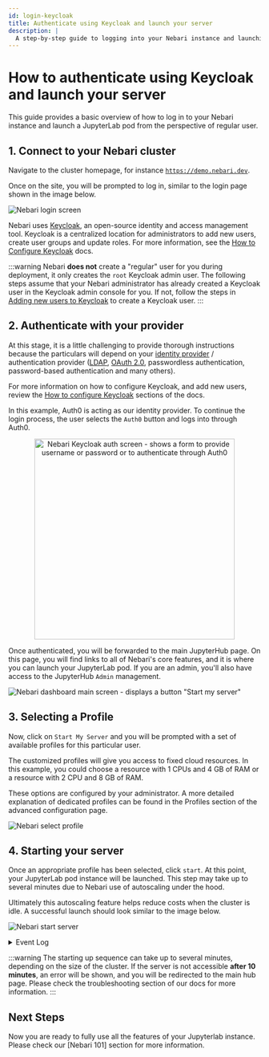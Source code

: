 ```yaml
---
id: login-keycloak
title: Authenticate using Keycloak and launch your server
description: |
  A step-by-step guide to logging into your Nebari instance and launching a JupyterLab pod.
---
```


# How to authenticate using Keycloak and launch your server

This guide provides a basic overview of how to log in to your Nebari instance and launch a JupyterLab pod from the perspective of regular user.

## 1. Connect to your Nebari cluster

Navigate to the cluster homepage, for instance [`https://demo.nebari.dev`](https://demo.nebari.dev).

Once on the site, you will be prompted to log in, similar to
the login page shown in the image below.

![Nebari login screen](/img/how-tos/nebari_login_screen.png)

Nebari uses [Keycloak](https://www.keycloak.org/), an open-source identity and access management tool. Keycloak is a centralized location for administrators to add new users, create user groups and update roles. For more information, see the [How to Configure Keycloak][nebari-keycloak] docs.

:::warning
Nebari **does not** create a "regular" user for you during deployment, it only creates the `root` Keycloak admin user. The following steps assume that your Nebari administrator has already created a Keycloak user in the Keycloak admin console for you. If not, follow the steps in [Adding new users to Keycloak][nebari-keycloak-add-user] to create a Keycloak user.
:::

## 2. Authenticate with your provider

At this stage, it is a little challenging to provide thorough instructions because the particulars will depend on your [identity provider](https://www.keycloak.org/docs/latest/server_admin/#_identity_broker) / authentication provider ([LDAP](https://pt.wikipedia.org/wiki/LDAP), [OAuth 2.0](https://oauth.net/2/), passwordless authentication, password-based authentication and many others).

For more information on how to configure Keycloak, and add new users, review the [How to configure Keycloak][nebari-keycloak] sections of the docs.

In this example, Auth0 is acting as our identity provider. To continue the login process, the user selects the `Auth0` button and logs into through Auth0.

<p align="center">
<img src="/img/how-tos/keycloak_nebari_login.png" alt="Nebari Keycloak auth screen - shows a form to provide username or password or to authenticate through Auth0" width="400"/>
</p>

Once authenticated, you will be forwarded to the main JupyterHub page. On this page, you will find links to all of Nebari's core features, and it is where you can launch your JupyterLab pod. If you are an admin, you'll also have access to the JupyterHub `Admin` management.

![Nebari dashboard main screen - displays a button "Start my server"](/img/how-tos/nebari_main_hub_page.png)

## 3. Selecting a Profile

Now, click on `Start My Server` and you will be prompted with a set of available profiles for this particular user.

The customized profiles will give you access to fixed cloud resources. In this example, you could choose a resource with 1 CPUs and 4 GB of RAM or a resource with 2 CPU and 8 GB of RAM.
<!-- TODO: add link to advanced configuration section -->
These options are configured by your administrator. A more detailed explanation of dedicated profiles can be found in the Profiles section of
the advanced configuration page.

![Nebari select profile](/img/how-tos/nebari_select_profile.png)

## 4. Starting your server

Once an appropriate profile has been selected, click `start`. At this point, your JupyterLab pod instance will be launched. This step may take up to several minutes due to Nebari use of autoscaling under the hood.

Ultimately this autoscaling feature helps reduce costs when the cluster is idle. A successful launch should look similar to the image below.

![Nebari start server](/img/how-tos/nebari_server_start.png)

<details>
<summary>Event Log</summary>

During this time you might see some log messages that detail the autoscaling process. To view all the logs, click the **Event Log** button. They should look similar to the following:

![Nebari event log](/img/how-tos/keycloak_start_event_logs.png)

</details>

:::warning
The starting up sequence can take up to several minutes, depending on the size of the cluster. If the server is not accessible **after 10 minutes**, an error will be shown, and you will be redirected to the main hub page. Please check the troubleshooting section of our docs for more information.
:::

## Next Steps

Now you are ready to fully use all the features of your Jupyterlab instance. Please check our [Nebari 101] section for more information.

<!-- internal links -->
[nebari-keycloak]: how-tos/configure-keycloak-howto.md
[nebari-keycloak-add-user]: how-tos/configure-keycloak-howto.md#adding-a-nebari-user
